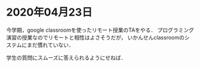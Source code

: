 # 2020年04月23日 


今学期，google classroomを使ったリモート授業のTAをやる．
プログラミング演習の授業なのでリモートと相性はよさそうだが，
いかんせんclassroomのシステムにまだ慣れていない．


学生の質問にスムーズに答えられるようにせねば．